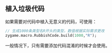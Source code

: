 ## 植入垃圾代码

如果需要对代码中植入无意义的代码，可使用：

```haxe
// 生成1000条类型名R开头的类型，数值根据实际需求更改
zygame.macro.RubbishCode.build(1000,"R");
```

一般情况下，只有需要添加代码混淆的时候才会使用。